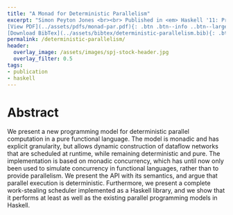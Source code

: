```yaml
---
title: "A Monad for Deterministic Parallelism"
excerpt: "Simon Peyton Jones <br><br> Published in <em> Haskell '11: Proceedings of the Fourth ACM SIGPLAN Symposium on Haskell </em> by ACM <br><br>
[View PDF](../assets/pdfs/monad-par.pdf){: .btn .btn--info ..btn--large}
[Download BibTex](../assets/bibtex/deterministic-parallelism.bib){: .btn .btn--info ..btn--large}"
permalink: /deterministic-parallelism/
header:
  overlay_image: /assets/images/spj-stock-header.jpg
  overlay_filter: 0.5
tags:
- publication
- haskell
---
```


# Abstract

We present a new programming model for deterministic parallel computation in a pure functional language. The model is monadic and has explicit granularity, but allows dynamic construction of dataflow networks that are scheduled at runtime, while remaining deterministic and pure. The implementation is based on monadic concurrency, which has until now only been used to simulate concurrency in functional languages, rather than to provide parallelism. We present the API with its semantics, and argue that parallel execution is deterministic. Furthermore, we present a complete work-stealing scheduler implemented as a Haskell library, and we show that it performs at least as well as the existing parallel programming models in Haskell.
